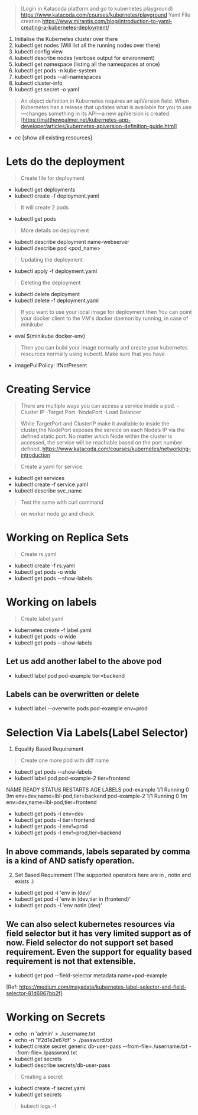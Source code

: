 >[Login in Katacoda platform and go to kubernetes playground]
>https://www.katacoda.com/courses/kubernetes/playground
>Yaml File creation 
>https://www.mirantis.com/blog/introduction-to-yaml-creating-a-kubernetes-deployment/



1. Initialise the Kubernetes cluster over there
2. kubectl get nodes (Will list all the running nodes over there)
3. kubectl config view 
4. kubectl describe nodes (verbose output for environment)
5. kubectl get namespace (listing all the namespaces at once)
6. kubectl get pods  -n kube-system
7. kubectl get pods --all-namespaces
8. kubectl cluster-info
9. kubectl get secret -o yaml


> An object definition in Kubernetes requires an apiVersion field. When Kubernetes has a release that updates what is available for you to use—changes something in its API—a new apiVersion is created.
> [https://matthewpalmer.net/kubernetes-app-developer/articles/kubernetes-apiversion-definition-guide.html]


- cc [show all existing resources]


Lets do the deployment 
==============================

> Create file for deployment
- kubectl get deployments
- kubectl create -f deployment.yaml

> It will create 2 pods
- kubectl get pods

> More details on deployment 
 - kubectl describe deployment name-webserver
 - kubectl describe pod <pod_name>

> Updating the deployment
- kubectl apply -f deployment.yaml

> Deleting the deployment
- kubectl delete deployment
- kubectl delete -f deployment.yaml

> If you want to use your local image for deployment then You can point your docker client to the VM's docker daemon by running, in case of minikube
- eval $(minikube docker-env)

> Then you can build your image normally and create your kubernetes resources normally using kubectl. Make sure that you have
- imagePullPolicy: IfNotPresent



Creating Service
==============================

> There are multiple ways you can access a service inside a pod.
-Cluster IP
-Target Port
-NodePort
-Load Balancer

> While TargetPort and ClusterIP make it available to inside the cluster,the NodePort exposes the service on each Node’s IP via the defined static port. No matter which Node within the cluster is accessed, the service will be reachable based on the port number defined.
https://www.katacoda.com/courses/kubernetes/networking-introduction


> Create a yaml for service
- kubectl get services
- kubectl create -f service.yaml
- kubectl describe svc_name

> Test the same with curl command

> on worker node go and check 



Working on Replica Sets
==============================
> Create rs.yaml
- kubectl create -f rs.yaml
- kubectl get pods -o wide
- kubectl get pods --show-labels


Working on labels
==============================
> Create label.yaml
- kubernetes create -f label.yaml
- kubectl get pods -o wide
- kubectl get pods --show-labels

## Let us add another label to the above pod
- kubectl label pod pod-example tier=backend
## Labels can be overwritten or delete
- kubectl label --overwrite pods pod-example env=prod


Selection Via Labels(Label Selector)
=====================================
1. Equality Based Requirement

> Create one more pod with diff name
- kubectl get pods --show-labels
- kubectl label pod pod-example-2 tier=frontend

NAME            READY     STATUS    RESTARTS   AGE       LABELS
pod-example     1/1       Running   0          9m        env=dev,name=lbl-pod,tier=backend
pod-example-2   1/1       Running   0          1m        env=dev,name=lbl-pod,tier=frontend

- kubectl get pods  -l env=dev
- kubectl get pods  -l tier=frontend
- kubectl get pods  -l env!=prod
- kubectl get pods  -l env!=prod,tier=backend
## In above commands, labels separated by comma is a kind of AND satisfy operation.


2. Set Based Requirement (The supported operators here are in , notin and exists .)

- kubectl get pod -l 'env in (dev)'
- kubectl get pod -l 'env in (dev,tier in (frontend)'
- kubectl get pods -l 'env notin (dev)'

## We can also select kubernetes resources via field selector but it has very limited support as of now. Field selector do not support set based requirement. Even the support for equality based requirement is not that extensible.

- kubectl get pod --field-selector metadata.name=pod-example

[Ref: https://medium.com/mayadata/kubernetes-label-selector-and-field-selector-81d6967bb2f]



Working on Secrets
==============================

- echo -n 'admin' > ./username.txt
- echo -n '1f2d1e2e67df' > ./password.txt
- kubectl create secret generic db-user-pass --from-file=./username.txt --from-file=./password.txt
- kubectl get secrets
- kubectl describe secrets/db-user-pass


> Creating a secret
- kubectl create -f secret.yaml
- kubectl get secrets




> kubectl logs -f <pod-name>





